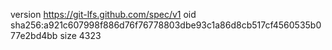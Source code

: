 version https://git-lfs.github.com/spec/v1
oid sha256:a921c607998f886d76f76778803dbe93c1a86d8cb517cf4560535b077e2bd4bb
size 4323
